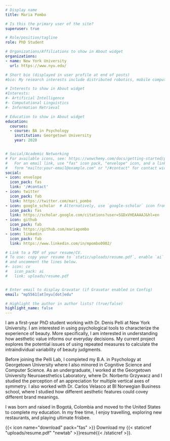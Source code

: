 ```yaml
---
# Display name
title: Maria Pombo

# Is this the primary user of the site?
superuser: true

# Role/position/tagline
role: PhD Student

# Organizations/Affiliations to show in About widget
organizations:
- name: New York University
  url: https://www.nyu.edu/

# Short bio (displayed in user profile at end of posts)
#bio: My research interests include distributed robotics, mobile computing and programmable matter.

# Interests to show in About widget
#Interests:
#- Artificial Intelligence
#- Computational Linguistics
#- Information Retrieval

# Education to show in About widget
education:
  courses:
  - course: BA in Psychology
    institution: Georgetown University
    year: 2020


# Social/Academic Networking
# For available icons, see: https://wowchemy.com/docs/getting-started/page-builder/#icons
#   For an email link, use "fas" icon pack, "envelope" icon, and a link in the
#   form "mailto:your-email@example.com" or "/#contact" for contact widget.
social:
- icon: envelope
  icon_pack: fas
  link: '/#contact'
- icon: twitter
  icon_pack: fab
  link: https://twitter.com/mari_pombo
- icon: google_scholar  # Alternatively, use `google-scholar` icon from `ai` icon pack
  icon_pack: fas
  link: https://scholar.google.com/citations?user=SGDxVHEAAAAJ&hl=en
- icon: github
  icon_pack: fab
  link: https://github.com/mariapombo
- icon: linkedin
  icon_pack: fab
  link: https://www.linkedin.com/in/mpombo0902/

# Link to a PDF of your resume/CV.
# To use: copy your resume to `static/uploads/resume.pdf`, enable `ai` icons in `params.toml`, 
# and uncomment the lines below.
#- icon: cv
#   icon_pack: ai
#   link: uploads/resume.pdf


# Enter email to display Gravatar (if Gravatar enabled in Config)
email: "mp5561[at]nyu[dot]edu"

# Highlight the author in author lists? (true/false)
highlight_name: false
---
```



I am a first-year PhD student working with Dr. Denis Pelli at New York University. I am interested in using psychological tools to characterize the experience of beauty. More specifically, I am interested in understanding how aesthetic value informs our everyday decisions. My current project explores the potential issues of using repeated measures to calculate the intraindividual variability of beauty judgments. 

Before joining the Pelli Lab, I completed my B.A. in Psychology at Georgetown University where I also minored in Cognitive Science and Computer Science. As an undergraduate, I worked at the Georgetown University Neuroaesthetics Laboratory, where Dr. Norberto Grzywacz and I studied the perception of an appreciation for multiple vertical axes of symmetry. I also worked with Dr. Carlos Velasco at BI Norwegian Business school, where I studied how different aesthetic features could covey different brand meanings. 

I was born and raised in Bogotá, Colombia and moved to the United States to complete my education. In my free time, I enjoy travelling, exploring new restaurants, and playing ultimate frisbee. 


{{< icon name="download" pack="fas" >}} Download my {{< staticref "uploads/resume.pdf" "newtab" >}}resumé{{< /staticref >}}.

